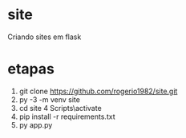 # site
Criando sites em flask

# etapas
1. git clone https://github.com/rogerio1982/site.git
2. py -3 -m venv site
3. cd site
4 Scripts\activate
5. pip install -r requirements.txt
6. py app.py
